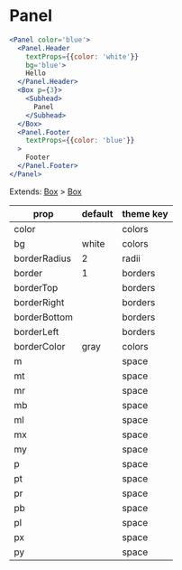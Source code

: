 # Panel

```.jsx
<Panel color='blue'>
  <Panel.Header
    textProps={{color: 'white'}}
    bg='blue'>
    Hello
  </Panel.Header>
  <Box p={3}>
    <Subhead>
      Panel
    </Subhead>
  </Box>
  <Panel.Footer
    textProps={{color: 'blue'}}
  >
    Footer
  </Panel.Footer>
</Panel>

```



Extends: [Box](/components/Box) > [Box](/components/Box)

prop | default | theme key
---|---|---
color |  | colors
bg | white | colors
borderRadius | 2 | radii
border | 1 | borders
borderTop |  | borders
borderRight |  | borders
borderBottom |  | borders
borderLeft |  | borders
borderColor | gray | colors
m |  | space
mt |  | space
mr |  | space
mb |  | space
ml |  | space
mx |  | space
my |  | space
p |  | space
pt |  | space
pr |  | space
pb |  | space
pl |  | space
px |  | space
py |  | space